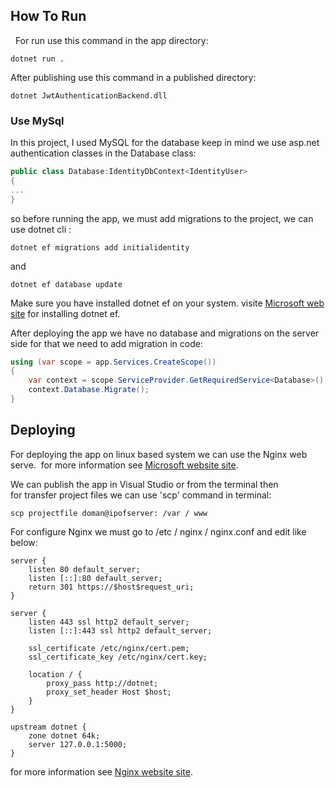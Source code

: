 <h2>How To Run</h2>
 
For run use this command in the app directory: 

```
dotnet run .
```

After publishing use this command in a published directory:

```
dotnet JwtAuthenticationBackend.dll
```


<h3>Use MySql</h3>

In this project, I used MySQL for the database
keep in mind we use asp.net authentication classes in the Database class:

```c#
public class Database:IdentityDbContext<IdentityUser>
{
...
}
```

so before running the app, we must add migrations to the project, we can use dotnet cli :

```
dotnet ef migrations add initialidentity
```
and
```
dotnet ef database update
```

Make sure you have installed dotnet ef on your system.
visite [Microsoft web site](https://learn.microsoft.com/en-us/ef/core/cli/dotnet) for installing dotnet ef.

After deploying the app we have no database and migrations on the server side for that we need to add migration in code:  

```c#
using (var scope = app.Services.CreateScope())
{
    var context = scope.ServiceProvider.GetRequiredService<Database>();
    context.Database.Migrate();
}
```



<h2>Deploying</h2>

For deploying the app on linux based system we can use the Nginx web serve. 
for more information see [Microsoft website site](https://learn.microsoft.com/en-us/aspnet/core/host-and-deploy/linux-nginx?view=aspnetcore-8.0&tabs=linux-ubuntu).

We can publish the app in Visual Studio or from the terminal then for transfer project files we can use 'scp' command in terminal:

```
scp projectfile doman@ipofserver: /var / www
```

For configure Nginx we must go to /etc / nginx / nginx.conf and edit like below:

```
server {
    listen 80 default_server;
    listen [::]:80 default_server;
    return 301 https://$host$request_uri;
}

server {
    listen 443 ssl http2 default_server;
    listen [::]:443 ssl http2 default_server;

    ssl_certificate /etc/nginx/cert.pem;
    ssl_certificate_key /etc/nginx/cert.key;

    location / {
        proxy_pass http://dotnet;
        proxy_set_header Host $host;
    }
}

upstream dotnet {
    zone dotnet 64k;
    server 127.0.0.1:5000;
}
```

for more information see [Nginx website site](https://www.nginx.com/blog/tutorial-proxy-net-core-kestrel-nginx-plus/). 



